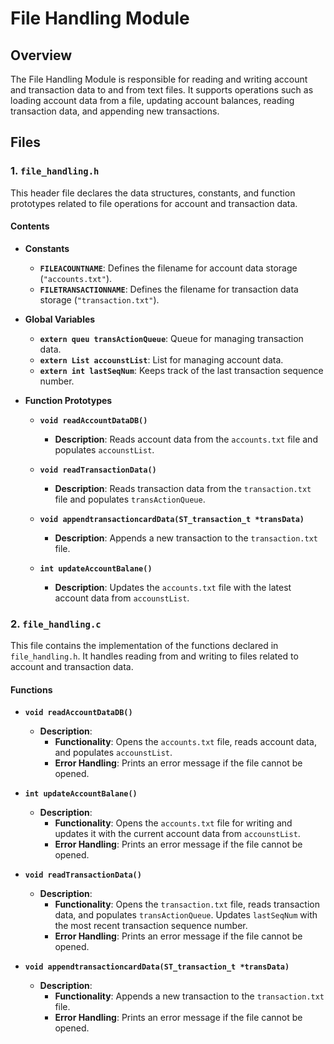 # File Handling Module

## Overview

The File Handling Module is responsible for reading and writing account and transaction data to and from text files. It supports operations such as loading account data from a file, updating account balances, reading transaction data, and appending new transactions.

## Files

### 1. `file_handling.h`

This header file declares the data structures, constants, and function prototypes related to file operations for account and transaction data.

#### Contents

- **Constants**
  - **`FILEACOUNTNAME`**: Defines the filename for account data storage (`"accounts.txt"`).
  - **`FILETRANSACTIONNAME`**: Defines the filename for transaction data storage (`"transaction.txt"`).

- **Global Variables**
  - **`extern queu transActionQueue`**: Queue for managing transaction data.
  - **`extern List accounstList`**: List for managing account data.
  - **`extern int lastSeqNum`**: Keeps track of the last transaction sequence number.

- **Function Prototypes**
  - **`void readAccountDataDB()`**
    - **Description**: Reads account data from the `accounts.txt` file and populates `accounstList`.

  - **`void readTransactionData()`**
    - **Description**: Reads transaction data from the `transaction.txt` file and populates `transActionQueue`.

  - **`void appendtransactioncardData(ST_transaction_t *transData)`**
    - **Description**: Appends a new transaction to the `transaction.txt` file.

  - **`int updateAccountBalane()`**
    - **Description**: Updates the `accounts.txt` file with the latest account data from `accounstList`.

### 2. `file_handling.c`

This file contains the implementation of the functions declared in `file_handling.h`. It handles reading from and writing to files related to account and transaction data.

#### Functions

- **`void readAccountDataDB()`**
  - **Description**: 
    - **Functionality**: Opens the `accounts.txt` file, reads account data, and populates `accounstList`.
    - **Error Handling**: Prints an error message if the file cannot be opened.

- **`int updateAccountBalane()`**
  - **Description**: 
    - **Functionality**: Opens the `accounts.txt` file for writing and updates it with the current account data from `accounstList`.
    - **Error Handling**: Prints an error message if the file cannot be opened.

- **`void readTransactionData()`**
  - **Description**: 
    - **Functionality**: Opens the `transaction.txt` file, reads transaction data, and populates `transActionQueue`. Updates `lastSeqNum` with the most recent transaction sequence number.
    - **Error Handling**: Prints an error message if the file cannot be opened.

- **`void appendtransactioncardData(ST_transaction_t *transData)`**
  - **Description**: 
    - **Functionality**: Appends a new transaction to the `transaction.txt` file.
    - **Error Handling**: Prints an error message if the file cannot be opened.


